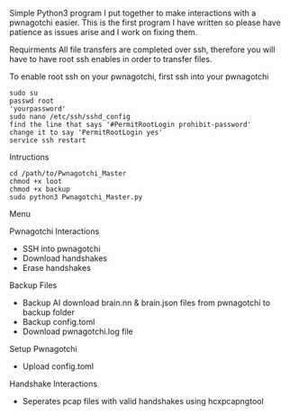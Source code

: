 Simple Python3 program I put together to make interactions with a pwnagotchi easier. This is the first program I have written so please have patience as issues arise and I work on fixing them. 

Requirments
All file transfers are completed over ssh, therefore you will have to have root ssh enables in order to transfer files. 
    
To enable root ssh on your pwnagotchi, first ssh into your pwnagotchi

    sudo su
    passwd root
    'yourpassword'
    sudo nano /etc/ssh/sshd_config
    find the line that says '#PermitRootLogin prohibit-password'
    change it to say 'PermitRootLogin yes'
    service ssh restart

Intructions 
    
    cd /path/to/Pwnagotchi_Master
    chmod +x loot
    chmod +x backup
    sudo python3 Pwnagotchi_Master.py

Menu
   
Pwnagotchi Interactions
        
- SSH into pwnagotchi       
- Download handshakes        
- Erase handshakes   
    
Backup Files
        
- Backup AI
    download brain.nn & brain.json files from pwnagotchi to backup folder
- Backup config.toml
- Download pwnagotchi.log file

Setup Pwnagotchi

- Upload config.toml

Handshake Interactions
 
- Seperates pcap files with valid handshakes using hcxpcapngtool
  
